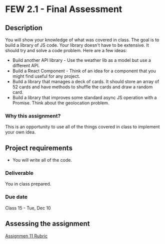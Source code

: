 # FEW 2.1 - Final Assessment

## Description 

You will show your knowledge of what was covered in class. The goal is to build a library of JS code. Your library doesn't have to be extensive. It should try and solve a code problem. Here are a few ideas: 

- Build another API library - Use the weather lib as a model but use a different API. 
- Build a React Component - Think of an idea for a component that you might find useful for any project. 
- Build a library that manages a deck of cards. It should store an array of 52 cards and have methods to shuffle the cards and draw a random card. 
- Build a library that improves some standard async JS operation with a Promise. Think about the geolocation problem.

### Why this assignment?

This is an opportunity to use all of the things covered in class to implement your own idea.  

## Project requirements

- You will write all of the code. 

### Deliverable

You in class prepared. 

### Due date

Class 15 - Tue, Dec 10

## Assessing the assignment

[Assignmen 11 Rubric](./assignment-11-rubric.md)




